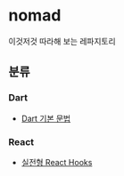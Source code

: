 # nomad

이것저것 따라해 보는 레파지토리

## 분류

### Dart

- [Dart 기본 문법](./dart/Dart.md)

### React

- [실전형 React Hooks](./react/hooks/README.md)